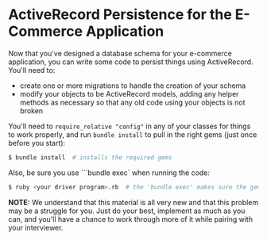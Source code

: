 ActiveRecord Persistence for the E-Commerce Application
=======================================================

Now that you've designed a database schema for your e-commerce application, you can write some code to persist things using ActiveRecord. You'll need to:

- create one or more migrations to handle the creation of your schema
- modify your objects to be ActiveRecord models, adding any helper methods as necessary so that any old code using your objects is not broken

You'll need to ```require_relative "config"``` in any of your classes for things to work properly, and run ```bundle install``` to pull in the right gems (just once before you start):

```bash
$ bundle install  # installs the required gems
```

Also, be sure you use ```bundle exec` when running the code:

```bash
$ ruby <your driver program>.rb  # the 'bundle exec' makes sure the gems are loaded
```

**NOTE:** We understand that this material is all very new and that this problem may be a struggle for you. Just do your best, implement as much as you can, and you'll have a chance to work through more of it while pairing with your interviewer.
